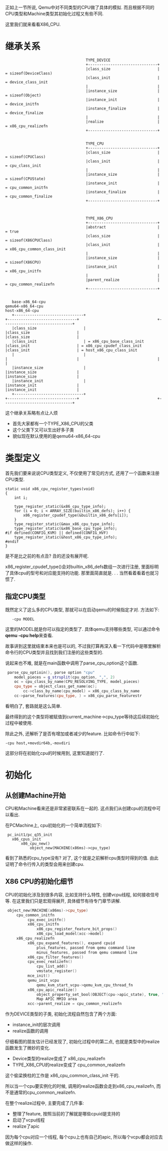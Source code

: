正如上一节所说, Qemu中对不同类型的CPU做了具体的模拟. 而且根据不同的CPU类型和Machine类型其初始化过程又有些不同. 

这里我们就来看看X86_CPU. 

# 继承关系

```
                                    TYPE_DEVICE
                                    +-------------------------------+
                                    |class_size                     | = sizeof(DeviceClass)
                                    |class_init                     | = device_class_init
                                    |                               |
                                    |instance_size                  | = sizeof(Object)
                                    |instance_init                  | = device_initfn
                                    |instance_finalize              | = device_finalize
                                    |                               |
                                    |realize                        | = x86_cpu_realizefn
                                    +-------------------------------+


                                    TYPE_CPU
                                    +-------------------------------+
                                    |class_size                     | = sizeof(CPUClass)
                                    |class_init                     | = cpu_class_init
                                    |                               |
                                    |instance_size                  | = sizeof(CPUState)
                                    |instance_init                  | = cpu_common_initfn
                                    |instance_finalize              | = cpu_common_finalize
                                    +-------------------------------+



                                    TYPE_X86_CPU
                                    +-------------------------------+
                                    |abstract                       | = true
                                    |class_size                     | = sizeof(X86CPUClass)
                                    |class_init                     | = x86_cpu_common_class_init
                                    |                               |
                                    |instance_size                  | = sizeof(X86CPU)
                                    |instance_init                  | = x86_cpu_initfn
                                    |                               |
                                    |parent_realize                 | = cpu_common_realizefn
                                    +-------------------------------+


   base-x86_64-cpu                                                    qemu64-x86_64-cpu                                                   host-x86_64-cpu
   +-------------------------------+                                  +-------------------------------+                                   +-------------------------------+
   |class_size                     |                                  |class_size                     |                                   |class_size                     |
   |class_init                     | = x86_cpu_base_class_init        |class_init                     | = x86_cpu_cpudef_class_init       |class_init                     | = host_x86_cpu_class_init
   |                               |                                  |                               |                                   |                               |
   |instance_size                  |                                  |instance_size                  |                                   |instance_size                  |
   |instance_init                  |                                  |instance_init                  |                                   |instance_init                  |
   +-------------------------------+                                  +-------------------------------+                                   +-------------------------------+
```

这个继承关系略有点让人烦

  * 首先大家都有一个TYPE_X86_CPU的父类
  * 这个父类下又可以生出好多子类
  * 貌似现在默认使用的是qemu64-x86_64-cpu

# 类型定义

首先我们要来说说CPU类型定义, 不仅使用了常见的方式, 还用了一个函数来注册CPU类型. 

```
static void x86_cpu_register_types(void)
{
    int i;

    type_register_static(&x86_cpu_type_info);
    for (i = 0; i < ARRAY_SIZE(builtin_x86_defs); i++) {
        x86_register_cpudef_type(&builtin_x86_defs[i]);
    }
    type_register_static(&max_x86_cpu_type_info);
    type_register_static(&x86_base_cpu_type_info);
#if defined(CONFIG_KVM) || defined(CONFIG_HVF)
    type_register_static(&host_x86_cpu_type_info);
#endif
}
```

是不是比之前的有点丑? 丑的还没有展开呢. 

x86_register_cpudef_type()会对builtin_x86_defs数组一次进行注册, 里面标明了具体cpu的型号和对应能支持的功能. 那里面简直就是. . . 当然看着看着也就习惯了. 

## 指定CPU类型

既然定义了这么多的CPU类型, 那就可以在启动qemu的时候指定才对. 方法如下: 

```
   -cpu MODEL
```

这里的MODEL就是你可以指定的类型了. 具体qemu支持哪些类型, 可以通过命令**qemu -cpu help**来查看. 

故事讲到这里就结束本来也是可以的, 不过我打算再深入看一下代码中是哪里解析命令行的CPU类型并且找到我们注册的这些类型的. 

说起来也不难, 就是在main函数中调用了parse_cpu_option这个函数. 

```cpp
 parse_cpu_optioin(), parse option "cpu"
    model_pieces = g_strsplit(cpu_option, ",", 2)
    oc = cpu_class_by_name(CPU_RESOLVING_TYPE, model_pieces)
    cpu_type = object_class_get_name(oc);
        cc->class_by_name(cpu_model) = x86_cpu_class_by_name
    cc->parse_features(cpu_type, ) = x86_cpu_parse_featurestr
```

看明白了, 套路就是这么简单. 

最终得到的这个类型将被赋值到current_machine->cpu_type等待这后续初始化过程中被使用. 

除此之外, 还解析了是否有增加或者减少的feature. 比如命令行中如下: 

```
-cpu host,+movdir64b,-movdiri
```

这部分将在初始化cpu的时候用到, 这里知道就行了. 

# 初始化

## 从创建Machine开始

CPU和Machine看来还是非常紧密联系在一起的. 这点我们从创建cpu的流程中可以看出. 

在PCMachine上, cpu初始化的一个简单流程如下: 

```
 pc_init1/pc_q35_init
   x86_cpus_init
       x86_cpu_new()
           object_new(MACHINE(x86ms)->cpu_type)
```

看到了熟悉的cpu_type没有? 对了, 这个就是之前解析cpu类型时得到的值. 由此证明了命令行传入的类型会用来创建cpu. 

## X86 CPU的初始化细节

CPU的初始化涉及到很多内容, 比如支持什么特性, 创建vcpu线程, 如何接收信号等. 在这里我们只是宏观得展开, 具体细节有待专门章节讲解. 

```cpp
 object_new(MACHINE(x86ms)->cpu_type)
     cpu_common_initfn
          cpu_exec_initfn()
          x86_cpu_initfn
              x86_cpu_register_feature_bit_props()
              x86_cpu_load_model(xcc->model)
     x86_cpu_realizefn
          x86_cpu_expand_features(), expand cpuid
              plus_features, passed from qemu command line
              minus_features, passed from qemu command line
          x86_cpu_filter_features()
          cpu_exec_realizefn()
              cpu_list_add()
              vmstate_register()
          mce_init()
          qemu_init_vcpu
              qemu_kvm_start_vcpu->qemu_kvm_cpu_thread_fn
          x86_cpu_apic_realize()
              object_property_set_bool(OBJECT(cpu->apic_state), true, "realized",)
              Map APIC MMIO area
          xcc->parent_realize = cpu_common_realizefn
```

作为DEVICE类型的子类, 初始化流程自然包含了两个方面: 

  * instance_init的层次调用
  * realize函数的调用

仔细看图的朋友估计已经发现了, 初始化过程中的第二点, 也就是类型中的realize函数发生了微妙的变化. 

  * Device类型的realize变成了 x86_cpu_realizefn
  * TYPE_X86_CPU的realize变成了 cpu_common_realizefn

这个偷梁换柱的工作是 x86_cpu_common_class_init 干的. 

所以当一个cpu要实例化的时候, 调用的realize函数会走到x86_cpu_realizefn, 而不是通常的cpu_common_realizefn. 

在整个realize过程中, 主要完成了几件事: 

  * 整理了feature, 按照当前的了解就是哪些cpuid是支持的
  * 启动了vcpu线程
  * realize了apic

因为每个cpu对应一个线程, 每个cpu上也有自己的apic, 所以每个vcpu都会对应去做这样的操作. 
